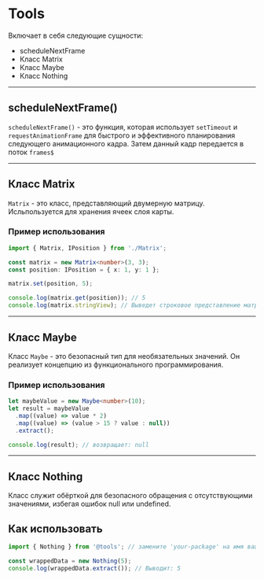 # Tools

Включает в себя следующие сущности:

- scheduleNextFrame
- Класс Matrix
- Класс Maybe
- Класс Nothing

---

## scheduleNextFrame()

`scheduleNextFrame()` - это функция, которая использует `setTimeout` и `requestAnimationFrame` для быстрого и эффективного планирования следующего анимационного кадра. 
Затем данный кадр передается в поток `frames$`

---

## Класс Matrix

`Matrix` - это класс, представляющий двумерную матрицу. Исльпользуется для хранения ячеек слоя карты.


### Пример использования

```typescript
import { Matrix, IPosition } from './Matrix';

const matrix = new Matrix<number>(3, 3);
const position: IPosition = { x: 1, y: 1 };

matrix.set(position, 5);

console.log(matrix.get(position)); // 5
console.log(matrix.stringView); // Выведет строковое представление матрицы
```
---

## Класс Maybe

Класс `Maybe` - это безопасный тип для необязательных значений. Он реализует концепцию из функционального программирования.

### Пример использования

```typescript
let maybeValue = new Maybe<number>(10);
let result = maybeValue
  .map((value) => value * 2)
  .map((value) => (value > 15 ? value : null))
  .extract();

console.log(result); // возвращает: null
```
---

## Класс Nothing

Класс служит обёрткой для безопасного обращения с отсутствующими значениями, избегая ошибок null или undefined.

## Как использовать

```typescript
import { Nothing } from '@tools'; // замените 'your-package' на имя вашего пакета

const wrappedData = new Nothing(5);
console.log(wrappedData.extract()); // Выводит: 5
```
